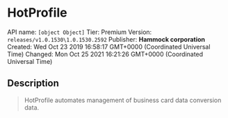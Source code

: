 # HotProfile
API name: `[object Object]`
Tier: Premium
Version: `releases/v1.0.1530\1.0.1530.2592`
Publisher: **Hammock corporation**
Created: Wed Oct 23 2019 16:58:17 GMT+0000 (Coordinated Universal Time)
Changed: Mon Oct 25 2021 16:21:26 GMT+0000 (Coordinated Universal Time)

## Description
> HotProfile automates management of business card data conversion data.
